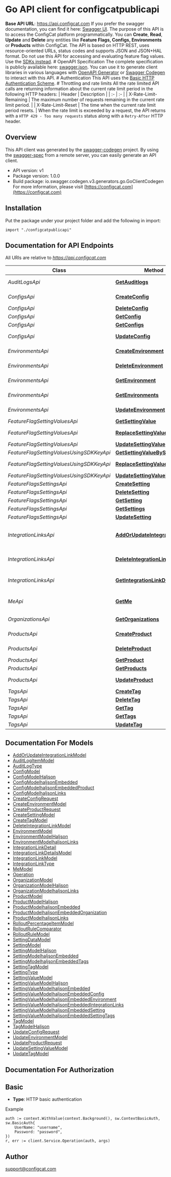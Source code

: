 # Go API client for configcatpublicapi

**Base API URL**: https://api.configcat.com  If you prefer the swagger documentation, you can find it here: [Swagger UI](https://api.configcat.com/swagger).  The purpose of this API is to access the ConfigCat platform programmatically.  You can **Create**, **Read**, **Update** and **Delete** any entities like **Feature Flags, Configs, Environments** or **Products** within ConfigCat.   The API is based on HTTP REST, uses resource-oriented URLs, status codes and supports JSON  and JSON+HAL format. Do not use this API for accessing and evaluating feature flag values. Use the [SDKs instead](https://configcat.com/docs/sdk-reference/overview).   # OpenAPI Specification  The complete specification is publicly available here: [swagger.json](v1/swagger.json).  You can use it to generate client libraries in various languages with [OpenAPI Generator](https://github.com/OpenAPITools/openapi-generator) or [Swagger Codegen](https://swagger.io/tools/swagger-codegen/) to interact with this API.  # Authentication This API uses the [Basic HTTP Authentication Scheme](https://en.wikipedia.org/wiki/Basic_access_authentication).   <!-- ReDoc-Inject: <security-definitions> -->  # Throttling and rate limits All the rate limited API calls are returning information about the current rate limit period in the following HTTP headers:  | Header | Description | | :- | :- | | X-Rate-Limit-Remaining | The maximum number of requests remaining in the current rate limit period. | | X-Rate-Limit-Reset     | The time when the current rate limit period resets.        |  When the rate limit is exceeded by a request, the API returns with a `HTTP 429 - Too many requests` status along with a `Retry-After` HTTP header. 

## Overview
This API client was generated by the [swagger-codegen](https://github.com/swagger-api/swagger-codegen) project.  By using the [swagger-spec](https://github.com/swagger-api/swagger-spec) from a remote server, you can easily generate an API client.

- API version: v1
- Package version: 1.0.0
- Build package: io.swagger.codegen.v3.generators.go.GoClientCodegen
For more information, please visit [https://configcat.com](https://configcat.com)

## Installation
Put the package under your project folder and add the following in import:
```golang
import "./configcatpublicapi"
```

## Documentation for API Endpoints

All URIs are relative to *https://api.configcat.com*

Class | Method | HTTP request | Description
------------ | ------------- | ------------- | -------------
*AuditLogsApi* | [**GetAuditlogs**](docs/AuditLogsApi.md#getauditlogs) | **Get** /v1/products/{productId}/auditlogs | List Audit logs
*ConfigsApi* | [**CreateConfig**](docs/ConfigsApi.md#createconfig) | **Post** /v1/products/{productId}/configs | Create Config
*ConfigsApi* | [**DeleteConfig**](docs/ConfigsApi.md#deleteconfig) | **Delete** /v1/configs/{configId} | Delete Config
*ConfigsApi* | [**GetConfig**](docs/ConfigsApi.md#getconfig) | **Get** /v1/configs/{configId} | Get Config
*ConfigsApi* | [**GetConfigs**](docs/ConfigsApi.md#getconfigs) | **Get** /v1/products/{productId}/configs | List Configs
*ConfigsApi* | [**UpdateConfig**](docs/ConfigsApi.md#updateconfig) | **Put** /v1/configs/{configId} | Update Config
*EnvironmentsApi* | [**CreateEnvironment**](docs/EnvironmentsApi.md#createenvironment) | **Post** /v1/products/{productId}/environments | Create Environment
*EnvironmentsApi* | [**DeleteEnvironment**](docs/EnvironmentsApi.md#deleteenvironment) | **Delete** /v1/environments/{environmentId} | Delete Environment
*EnvironmentsApi* | [**GetEnvironment**](docs/EnvironmentsApi.md#getenvironment) | **Get** /v1/environments/{environmentId} | Get Environment
*EnvironmentsApi* | [**GetEnvironments**](docs/EnvironmentsApi.md#getenvironments) | **Get** /v1/products/{productId}/environments | List Environments
*EnvironmentsApi* | [**UpdateEnvironment**](docs/EnvironmentsApi.md#updateenvironment) | **Put** /v1/environments/{environmentId} | Update Environment
*FeatureFlagSettingValuesApi* | [**GetSettingValue**](docs/FeatureFlagSettingValuesApi.md#getsettingvalue) | **Get** /v1/environments/{environmentId}/settings/{settingId}/value | Get value
*FeatureFlagSettingValuesApi* | [**ReplaceSettingValue**](docs/FeatureFlagSettingValuesApi.md#replacesettingvalue) | **Put** /v1/environments/{environmentId}/settings/{settingId}/value | Replace value
*FeatureFlagSettingValuesApi* | [**UpdateSettingValue**](docs/FeatureFlagSettingValuesApi.md#updatesettingvalue) | **Patch** /v1/environments/{environmentId}/settings/{settingId}/value | Update value
*FeatureFlagSettingValuesUsingSDKKeyApi* | [**GetSettingValueBySdkkey**](docs/FeatureFlagSettingValuesUsingSDKKeyApi.md#getsettingvaluebysdkkey) | **Get** /v1/settings/{settingKeyOrId}/value | Get value
*FeatureFlagSettingValuesUsingSDKKeyApi* | [**ReplaceSettingValueBySdkkey**](docs/FeatureFlagSettingValuesUsingSDKKeyApi.md#replacesettingvaluebysdkkey) | **Put** /v1/settings/{settingKeyOrId}/value | Replace value
*FeatureFlagSettingValuesUsingSDKKeyApi* | [**UpdateSettingValueBySdkkey**](docs/FeatureFlagSettingValuesUsingSDKKeyApi.md#updatesettingvaluebysdkkey) | **Patch** /v1/settings/{settingKeyOrId}/value | Update value
*FeatureFlagsSettingsApi* | [**CreateSetting**](docs/FeatureFlagsSettingsApi.md#createsetting) | **Post** /v1/configs/{configId}/settings | Create Flag
*FeatureFlagsSettingsApi* | [**DeleteSetting**](docs/FeatureFlagsSettingsApi.md#deletesetting) | **Delete** /v1/settings/{settingId} | Delete Flag
*FeatureFlagsSettingsApi* | [**GetSetting**](docs/FeatureFlagsSettingsApi.md#getsetting) | **Get** /v1/settings/{settingId} | Get Flag
*FeatureFlagsSettingsApi* | [**GetSettings**](docs/FeatureFlagsSettingsApi.md#getsettings) | **Get** /v1/configs/{configId}/settings | List Flags
*FeatureFlagsSettingsApi* | [**UpdateSetting**](docs/FeatureFlagsSettingsApi.md#updatesetting) | **Patch** /v1/settings/{settingId} | Update Flag
*IntegrationLinksApi* | [**AddOrUpdateIntegrationLink**](docs/IntegrationLinksApi.md#addorupdateintegrationlink) | **Post** /v1/environments/{environmentId}/settings/{settingId}/integrationLinks/{integrationLinkType}/{key} | Add or update Integration link
*IntegrationLinksApi* | [**DeleteIntegrationLink**](docs/IntegrationLinksApi.md#deleteintegrationlink) | **Delete** /v1/environments/{environmentId}/settings/{settingId}/integrationLinks/{integrationLinkType}/{key} | Delete Integration link
*IntegrationLinksApi* | [**GetIntegrationLinkDetails**](docs/IntegrationLinksApi.md#getintegrationlinkdetails) | **Get** /v1/integrationLink/{integrationLinkType}/{key}/details | Get Integration link
*MeApi* | [**GetMe**](docs/MeApi.md#getme) | **Get** /v1/me | Get authenticated user details
*OrganizationsApi* | [**GetOrganizations**](docs/OrganizationsApi.md#getorganizations) | **Get** /v1/organizations | List Organizations
*ProductsApi* | [**CreateProduct**](docs/ProductsApi.md#createproduct) | **Post** /v1/organizations/{organizationId}/products | Create Product
*ProductsApi* | [**DeleteProduct**](docs/ProductsApi.md#deleteproduct) | **Delete** /v1/products/{productId} | Delete Product
*ProductsApi* | [**GetProduct**](docs/ProductsApi.md#getproduct) | **Get** /v1/products/{productId} | Get Product
*ProductsApi* | [**GetProducts**](docs/ProductsApi.md#getproducts) | **Get** /v1/products | List Products
*ProductsApi* | [**UpdateProduct**](docs/ProductsApi.md#updateproduct) | **Put** /v1/products/{productId} | Update Product
*TagsApi* | [**CreateTag**](docs/TagsApi.md#createtag) | **Post** /v1/products/{productId}/tags | Create Tag
*TagsApi* | [**DeleteTag**](docs/TagsApi.md#deletetag) | **Delete** /v1/tags/{tagId} | Delete Tag
*TagsApi* | [**GetTag**](docs/TagsApi.md#gettag) | **Get** /v1/tags/{tagId} | Get Tag
*TagsApi* | [**GetTags**](docs/TagsApi.md#gettags) | **Get** /v1/products/{productId}/tags | List Tags
*TagsApi* | [**UpdateTag**](docs/TagsApi.md#updatetag) | **Put** /v1/tags/{tagId} | Update Tag

## Documentation For Models

 - [AddOrUpdateIntegrationLinkModel](docs/AddOrUpdateIntegrationLinkModel.md)
 - [AuditLogItemModel](docs/AuditLogItemModel.md)
 - [AuditLogType](docs/AuditLogType.md)
 - [ConfigModel](docs/ConfigModel.md)
 - [ConfigModelHaljson](docs/ConfigModelHaljson.md)
 - [ConfigModelhaljsonEmbedded](docs/ConfigModelhaljsonEmbedded.md)
 - [ConfigModelhaljsonEmbeddedProduct](docs/ConfigModelhaljsonEmbeddedProduct.md)
 - [ConfigModelhaljsonLinks](docs/ConfigModelhaljsonLinks.md)
 - [CreateConfigRequest](docs/CreateConfigRequest.md)
 - [CreateEnvironmentModel](docs/CreateEnvironmentModel.md)
 - [CreateProductRequest](docs/CreateProductRequest.md)
 - [CreateSettingModel](docs/CreateSettingModel.md)
 - [CreateTagModel](docs/CreateTagModel.md)
 - [DeleteIntegrationLinkModel](docs/DeleteIntegrationLinkModel.md)
 - [EnvironmentModel](docs/EnvironmentModel.md)
 - [EnvironmentModelHaljson](docs/EnvironmentModelHaljson.md)
 - [EnvironmentModelhaljsonLinks](docs/EnvironmentModelhaljsonLinks.md)
 - [IntegrationLinkDetail](docs/IntegrationLinkDetail.md)
 - [IntegrationLinkDetailsModel](docs/IntegrationLinkDetailsModel.md)
 - [IntegrationLinkModel](docs/IntegrationLinkModel.md)
 - [IntegrationLinkType](docs/IntegrationLinkType.md)
 - [MeModel](docs/MeModel.md)
 - [Operation](docs/Operation.md)
 - [OrganizationModel](docs/OrganizationModel.md)
 - [OrganizationModelHaljson](docs/OrganizationModelHaljson.md)
 - [OrganizationModelhaljsonLinks](docs/OrganizationModelhaljsonLinks.md)
 - [ProductModel](docs/ProductModel.md)
 - [ProductModelHaljson](docs/ProductModelHaljson.md)
 - [ProductModelhaljsonEmbedded](docs/ProductModelhaljsonEmbedded.md)
 - [ProductModelhaljsonEmbeddedOrganization](docs/ProductModelhaljsonEmbeddedOrganization.md)
 - [ProductModelhaljsonLinks](docs/ProductModelhaljsonLinks.md)
 - [RolloutPercentageItemModel](docs/RolloutPercentageItemModel.md)
 - [RolloutRuleComparator](docs/RolloutRuleComparator.md)
 - [RolloutRuleModel](docs/RolloutRuleModel.md)
 - [SettingDataModel](docs/SettingDataModel.md)
 - [SettingModel](docs/SettingModel.md)
 - [SettingModelHaljson](docs/SettingModelHaljson.md)
 - [SettingModelhaljsonEmbedded](docs/SettingModelhaljsonEmbedded.md)
 - [SettingModelhaljsonEmbeddedTags](docs/SettingModelhaljsonEmbeddedTags.md)
 - [SettingTagModel](docs/SettingTagModel.md)
 - [SettingType](docs/SettingType.md)
 - [SettingValueModel](docs/SettingValueModel.md)
 - [SettingValueModelHaljson](docs/SettingValueModelHaljson.md)
 - [SettingValueModelhaljsonEmbedded](docs/SettingValueModelhaljsonEmbedded.md)
 - [SettingValueModelhaljsonEmbeddedConfig](docs/SettingValueModelhaljsonEmbeddedConfig.md)
 - [SettingValueModelhaljsonEmbeddedEnvironment](docs/SettingValueModelhaljsonEmbeddedEnvironment.md)
 - [SettingValueModelhaljsonEmbeddedIntegrationLinks](docs/SettingValueModelhaljsonEmbeddedIntegrationLinks.md)
 - [SettingValueModelhaljsonEmbeddedSetting](docs/SettingValueModelhaljsonEmbeddedSetting.md)
 - [SettingValueModelhaljsonEmbeddedSettingTags](docs/SettingValueModelhaljsonEmbeddedSettingTags.md)
 - [TagModel](docs/TagModel.md)
 - [TagModelHaljson](docs/TagModelHaljson.md)
 - [UpdateConfigRequest](docs/UpdateConfigRequest.md)
 - [UpdateEnvironmentModel](docs/UpdateEnvironmentModel.md)
 - [UpdateProductRequest](docs/UpdateProductRequest.md)
 - [UpdateSettingValueModel](docs/UpdateSettingValueModel.md)
 - [UpdateTagModel](docs/UpdateTagModel.md)

## Documentation For Authorization

## Basic
- **Type**: HTTP basic authentication

Example
```golang
auth := context.WithValue(context.Background(), sw.ContextBasicAuth, sw.BasicAuth{
	UserName: "username",
	Password: "password",
})
r, err := client.Service.Operation(auth, args)
```

## Author

support@configcat.com
